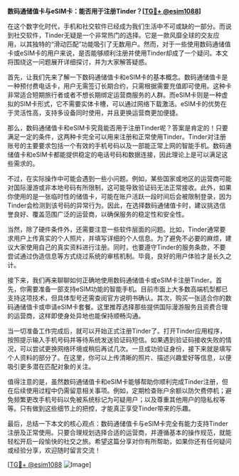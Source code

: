 **数码通储值卡与eSIM卡：能否用于注册Tinder？[[TG💪+ @esim1088](https://t.me/s/esim1088)]**

在这个数字化时代，手机和社交软件已经成为我们生活中不可或缺的一部分。而说到社交软件，Tinder无疑是一个非常热门的选择。它是一款风靡全球的交友应用，以其独特的“滑动匹配”功能吸引了无数用户。然而，对于一些使用数码通储值卡或eSIM卡的用户来说，是否能够顺利注册并使用Tinder却成了一个疑问。本文将围绕这一问题展开详细探讨，并为大家解答疑惑。

首先，让我们先来了解一下数码通储值卡和eSIM卡的基本概念。数码通储值卡是一种预付费电话卡，用户无需签订长期合约，只需根据需要充值即可使用。这种卡非常适合短期旅行者或者不想长期绑定运营商服务的人群。而eSIM卡则是一种虚拟的SIM卡形式，它不需要实体卡槽，可以通过网络下载激活。eSIM卡的优势在于灵活性高，支持多设备同时使用，并且更换运营商更加便捷。

那么，数码通储值卡和eSIM卡究竟能否用于注册Tinder呢？答案是肯定的！只要满足一定的条件，这两种卡完全可以用来注册和正常使用Tinder。Tinder对注册账号的主要要求包括一个有效的手机号码以及一部能正常上网的智能手机。数码通储值卡和eSIM卡都能提供稳定的电话号码和数据连接，因此理论上是可以满足这些需求的。

不过，在实际操作中可能会遇到一些小问题。例如，某些国家或地区的运营商可能对国际漫游或非本地号码有所限制，这可能导致验证码无法正常接收。此外，如果你使用的是一张临时性的储值卡，可能在账户活跃一段时间后会被限制登录，因为Tinder会检测到该号码的异常行为。因此，在选择数码通储值卡时，建议挑选信誉良好、覆盖范围广泛的运营商，以确保服务的稳定性和安全性。

当然，除了硬件条件外，还需要注意一些软件层面的问题。比如，Tinder通常要求用户上传真实的个人照片，并填写详细的个人信息。为了避免不必要的麻烦，建议大家使用自己的真实资料进行注册。同时，也要遵守Tinder的服务条款，不要尝试通过伪造信息等方式绕过系统的审核机制。毕竟，良好的用户体验才是长久之计。

接下来，我们再来聊聊如何正确地使用数码通储值卡或eSIM卡注册Tinder。首先，你需要准备一部支持eSIM功能的智能手机。目前市面上大多数高端机型都已支持这项技术，但具体型号还需查阅官方说明书确认。其次，购买一张适合你的数码通储值卡或申请eSIM卡套餐。这里推荐选择那些提供国际漫游服务且资费合理的运营商，这样即使身处异地也能保持顺畅沟通。

当一切准备工作完成后，就可以开始正式注册Tinder了。打开Tinder应用程序，按照提示输入手机号码并等待系统发送验证码短信。如果遇到验证码接收失败的情况，可以尝试更换网络环境或稍后再试几次。一旦成功验证身份，接下来就是填写个人资料的部分了。在这里，你可以上传清晰的照片、描述兴趣爱好等信息，以便吸引更多潜在匹配对象的关注。

值得注意的是，虽然数码通储值卡和eSIM卡能够帮助你顺利完成Tinder注册，但在后续使用过程中仍需留意相关事项。例如，定期检查账户余额以防欠费停机；避免频繁更改手机号码以免被系统标记为可疑用户；以及尊重其他用户的隐私权等等。只有做到这些细节上的把控，才能真正享受Tinder带来的乐趣。

最后，总结一下本文的核心观点：数码通储值卡与eSIM卡完全有能力支持Tinder注册及正常使用。只要合理规划选择合适的运营商，并遵循基本的操作规范，就能轻松开启一段愉快的社交之旅。希望这篇分享对你有所帮助，如果你还有任何疑问或经验分享，欢迎随时留言交流！

[[TG💪+ @esim1088](https://t.me/s/esim1088) ![Image](https://i.postimg.cc/4NQfJmqS/Snipaste-2025-05-13-00-14-12.png)]